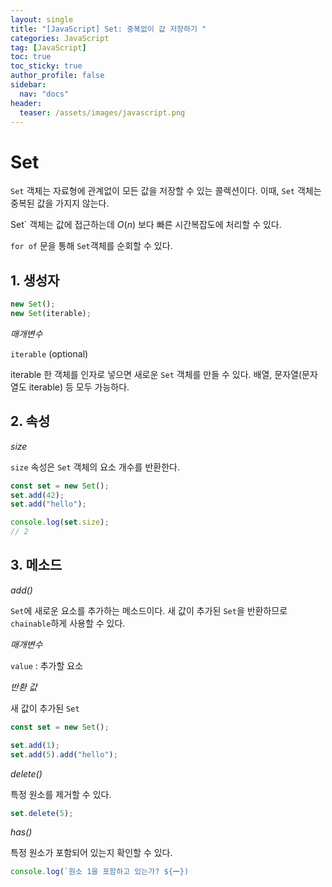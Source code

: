```yaml
---
layout: single
title: "[JavaScript] Set: 중복없이 값 저장하기 "
categories: JavaScript
tag: [JavaScript]
toc: true
toc_sticky: true
author_profile: false
sidebar:
  nav: "docs"
header:
  teaser: /assets/images/javascript.png
---
```


# Set

`Set` 객체는 자료형에 관계없이 모든 값을 저장할 수 있는 콜렉션이다. 이때, `Set` 객체는 중복된 값을 가지지 않는다.

Set` 객체는 값에 접근하는데 $O(n)$ 보다 빠른 시간복잡도에 처리할 수 있다.

`for of` 문을 통해 `Set`객체를 순회할 수 있다.

## 1. 생성자

```js
new Set();
new Set(iterable);
```

_매개변수_

`iterable` (optional)

iterable 한 객체를 인자로 넣으면 새로운 `Set` 객체를 만들 수 있다. 배열, 문자열(문자열도 iterable) 등 모두 가능하다.

## 2. 속성

_size_

`size` 속성은 `Set` 객체의 요소 개수를 반환한다.

```js
const set = new Set();
set.add(42);
set.add("hello");

console.log(set.size);
// 2
```

## 3. 메소드

_add()_

`Set`에 새로운 요소를 추가하는 메소드이다. 새 값이 추가된 `Set`을 반환하므로 `chainable`하게 사용할 수 있다.

_매개변수_

`value` : 추가할 요소

_반환 값_

새 값이 추가된 `Set`

```js
const set = new Set();

set.add(1);
set.add(5).add("hello");
```

_delete()_

특정 원소를 제거할 수 있다.

```js
set.delete(5);
```

_has()_

특정 원소가 포함되어 있는지 확인할 수 있다.

```js
console.log(`원소 1을 포함하고 있는가? ${ㅡ})
```
